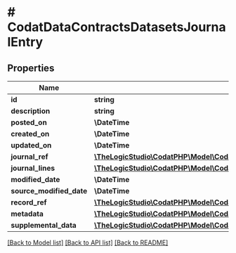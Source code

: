 # # CodatDataContractsDatasetsJournalEntry

## Properties

Name | Type | Description | Notes
------------ | ------------- | ------------- | -------------
**id** | **string** |  | [optional]
**description** | **string** |  | [optional]
**posted_on** | **\DateTime** |  | [optional]
**created_on** | **\DateTime** |  | [optional]
**updated_on** | **\DateTime** |  | [optional]
**journal_ref** | [**\TheLogicStudio\CodatPHP\Model\CodatDataContractsDatasetsJournalRef**](CodatDataContractsDatasetsJournalRef.md) |  | [optional]
**journal_lines** | [**\TheLogicStudio\CodatPHP\Model\CodatDataContractsDatasetsJournalLine[]**](CodatDataContractsDatasetsJournalLine.md) |  | [optional]
**modified_date** | **\DateTime** |  | [optional]
**source_modified_date** | **\DateTime** |  | [optional]
**record_ref** | [**\TheLogicStudio\CodatPHP\Model\CodatDataContractsDatasetsRecordRef**](CodatDataContractsDatasetsRecordRef.md) |  | [optional]
**metadata** | [**\TheLogicStudio\CodatPHP\Model\CodatDataContractsDatasetsMetadata**](CodatDataContractsDatasetsMetadata.md) |  | [optional]
**supplemental_data** | [**\TheLogicStudio\CodatPHP\Model\CodatDataContractsDatasetsDataInterfacesSupplementalData**](CodatDataContractsDatasetsDataInterfacesSupplementalData.md) |  | [optional]

[[Back to Model list]](../../README.md#models) [[Back to API list]](../../README.md#endpoints) [[Back to README]](../../README.md)
